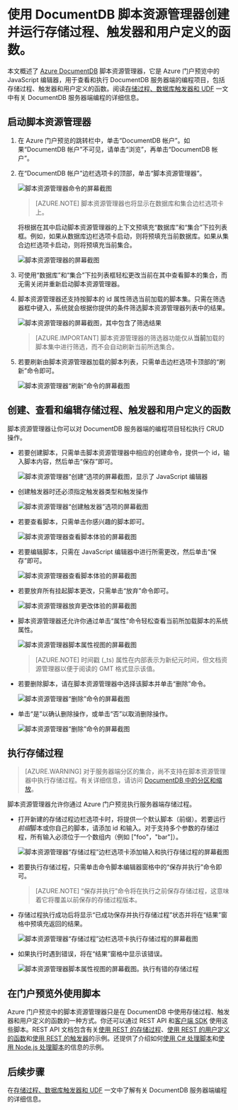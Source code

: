 <properties
	pageTitle="DocumentDB 脚本资源管理器（JavaScript 编辑器）| Azure"
	description="DocumentDB 脚本资源管理器是一种 Azure 门户预览工具，用于管理 DocumentDB 服务器端编程项目，包括存储过程、触发器和用户定义的函数。"
	keywords="javascript 编辑器"
	services="documentdb"
	authors="AndrewHoh"
	manager="jhubbard"
	editor="monicar"
	documentationCenter=""/>

<tags
	ms.service="documentdb"
	ms.date="03/30/2016"
	wacn.date="06/29/2016"/>

# 使用 DocumentDB 脚本资源管理器创建并运行存储过程、触发器和用户定义的函数。

本文概述了 [Azure DocumentDB](/services/documentdb/) 脚本资源管理器，它是 Azure 门户预览中的 JavaScript 编辑器，用于查看和执行 DocumentDB 服务器端的编程项目，包括存储过程、触发器和用户定义的函数。阅读[存储过程、数据库触发器和 UDF](/documentation/articles/documentdb-programming) 一文中有关 DocumentDB 服务器端编程的详细信息。

## 启动脚本资源管理器

1. 在 Azure 门户预览的跳转栏中，单击“DocumentDB 帐户”。如果“DocumentDB 帐户”不可见，请单击“浏览”，再单击“DocumentDB 帐户”。

2. 在“DocumentDB 帐户”边栏选项卡的顶部，单击“脚本资源管理器”。

	![脚本资源管理器命令的屏幕截图](./media/documentdb-view-scripts/scriptexplorercommand.png)
 
    >[AZURE.NOTE] 脚本资源管理器也将显示在数据库和集合边栏选项卡上。

    将根据在其中启动脚本资源管理器的上下文预填充“数据库”和“集合”下拉列表框。例如，如果从数据库边栏选项卡启动，则将预填充当前数据库。如果从集合边栏选项卡启动，则将预填充当前集合。

	![脚本资源管理器的屏幕截图](./media/documentdb-view-scripts/scriptexplorerinitial.png)

4.  可使用“数据库”和“集合”下拉列表框轻松更改当前在其中查看脚本的集合，而无需关闭并重新启动脚本资源管理器。

5. 脚本资源管理器还支持按脚本的 id 属性筛选当前加载的脚本集。只需在筛选器框中键入，系统就会根据你提供的条件筛选脚本资源管理器列表中的结果。

	![脚本资源管理器的屏幕截图，其中包含了筛选结果](./media/documentdb-view-scripts/scriptexplorerfilterresults.png)


	> [AZURE.IMPORTANT] 脚本资源管理器的筛选器功能仅从**当前**加载的脚本集中进行筛选，而不会自动刷新当前所选集合。

5. 若要刷新由脚本资源管理器加载的脚本列表，只需单击边栏选项卡顶部的“刷新”命令即可。

	![脚本资源管理器“刷新”命令的屏幕截图](./media/documentdb-view-scripts/scriptexplorerrefresh.png)


## 创建、查看和编辑存储过程、触发器和用户定义的函数

脚本资源管理器让你可以对 DocumentDB 服务器端的编程项目轻松执行 CRUD 操作。

- 若要创建脚本，只需单击脚本资源管理器中相应的创建命令，提供一个 id，输入脚本内容，然后单击“保存”即可。

	![脚本资源管理器“创建”选项的屏幕截图，显示了 JavaScript 编辑器](./media/documentdb-view-scripts/scriptexplorercreatecommand.png)

- 创建触发器时还必须指定触发器类型和触发操作

	![脚本资源管理器“创建触发器”选项的屏幕截图](./media/documentdb-view-scripts/scriptexplorercreatetrigger.png)

- 若要查看脚本，只需单击你感兴趣的脚本即可。

	![脚本资源管理器查看脚本体验的屏幕截图](./media/documentdb-view-scripts/scriptexplorerviewscript.png)

- 若要编辑脚本，只需在 JavaScript 编辑器中进行所需更改，然后单击“保存”即可。

	![脚本资源管理器查看脚本体验的屏幕截图](./media/documentdb-view-scripts/scriptexplorereditscript.png)

- 若要放弃所有挂起脚本更改，只需单击“放弃”命令即可。

	![脚本资源管理器放弃更改体验的屏幕截图](./media/documentdb-view-scripts/scriptexplorerdiscardchanges.png)

- 脚本资源管理器还允许你通过单击“属性”命令轻松查看当前所加载脚本的系统属性。

	![脚本资源管理器脚本属性视图的屏幕截图](./media/documentdb-view-scripts/scriptproperties.png)

	> [AZURE.NOTE] 时间戳 (\_ts) 属性在内部表示为新纪元时间，但文档资源管理器以便于阅读的 GMT 格式显示该值。

- 若要删除脚本，请在脚本资源管理器中选择该脚本并单击“删除”命令。

	![脚本资源管理器“删除”命令的屏幕截图](./media/documentdb-view-scripts/scriptexplorerdeletescript1.png)

- 单击“是”以确认删除操作，或单击“否”以取消删除操作。

	![脚本资源管理器“删除”命令的屏幕截图](./media/documentdb-view-scripts/scriptexplorerdeletescript2.png)

## 执行存储过程

> [AZURE.WARNING] 对于服务器端分区的集合，尚不支持在脚本资源管理器中执行存储过程。有关详细信息，请访问 [DocumentDB 中的分区和缩放](/documentation/articles/documentdb-partition-data)。

脚本资源管理器允许你通过 Azure 门户预览执行服务器端存储过程。

- 打开新建的存储过程边栏选项卡时，将提供一个默认脚本（前缀）。若要运行*前缀*脚本或你自己的脚本，请添加 id 和输入。对于支持多个参数的存储过程，所有输入必须位于一个数组内（例如 ["foo"，"bar"]）。

	![脚本资源管理器“存储过程”边栏选项卡添加输入和执行存储过程的屏幕截图](./media/documentdb-view-scripts/documentdb-execute-a-stored-procedure-input.png)

- 若要执行存储过程，只需单击命令脚本编辑器窗格中的“保存并执行”命令即可。

	> [AZURE.NOTE] “保存并执行”命令将在执行之前保存存储过程，这意味着它将覆盖以前保存的存储过程版本。

- 存储过程执行成功后将显示“已成功保存并执行存储过程”状态并将在“结果”窗格中预填充返回的结果。

	![脚本资源管理器“存储过程”边栏选项卡执行存储过程的屏幕截图](./media/documentdb-view-scripts/documentdb-execute-a-stored-procedure.png)

- 如果执行时遇到错误，将在“结果”窗格中显示该错误。

	![脚本资源管理器脚本属性视图的屏幕截图。执行有错的存储过程](./media/documentdb-view-scripts/documentdb-execute-a-stored-procedure-error.png)

## 在门户预览外使用脚本

Azure 门户预览中的脚本资源管理器只是在 DocumentDB 中使用存储过程、触发器和用户定义的函数的一种方式。你还可以通过 REST API 和[客户端 SDK](/documentation/articles/documentdb-sdk-dotnet) 使用这些脚本。REST API 文档包含有关[使用 REST 的存储过程](https://msdn.microsoft.com/library/azure/mt489092.aspx)、[使用 REST 的用户定义的函数](https://msdn.microsoft.com/library/azure/dn781481.aspx)和[使用 REST 的触发器](https://msdn.microsoft.com/library/azure/mt489116.aspx)的示例。还提供了介绍如何[使用 C# 处理脚本](/documentation/articles/documentdb-dotnet-samples#server-side-programming-examples)和[使用 Node.js 处理脚本](/documentation/articles/documentdb-nodejs-samples#server-side-programming-examples)的信息的示例。

## 后续步骤

在[存储过程、数据库触发器和 UDF](/documentation/articles/documentdb-programming) 一文中了解有关 DocumentDB 服务器端编程的详细信息。

<!---HONumber=Mooncake_0425_2016-->